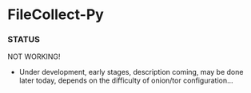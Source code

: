 # FileCollect-Py

### STATUS
NOT WORKING!
- Under development, early stages, description coming, may be done later today, depends on the difficulty of onion/tor configuration...
